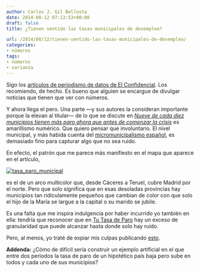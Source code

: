```yaml
---
author: Carlos J. Gil Bellosta
date: 2014-08-12 07:13:53+00:00
draft: false
title: ¿Tienen sentido las tasas municipales de desempleo?

url: /2014/08/12/tienen-sentido-las-tasas-municipales-de-desempleo/
categories:
- números
tags:
- números
- varianza
---
```


Sigo los [artículos de periodismo de datos de El Confidencial](http://www.elconfidencial.com/tags/temas/periodismo-de-datos-9977/). Los recomiendo, de hecho. Es bueno que alguien se encargue de divulgar noticias que tienen que ver con números.

Y ahora llega el pero. Una parte —y sus autores la consideran importante porque la elevan al titular— de lo que se discute en [_Nueve de cada diez municipios tienen más paro ahora que antes de comenzar la crisis_](http://www.elconfidencial.com/espana/2014-08-07/nueve-de-cada-diez-municipios-tienen-mas-paro-ahora-que-antes-de-comenzar-la-crisis_172665/) es amarillismo numérico. Que quiero pensar que involuntario. El nivel municipal, y más habida cuenta del [micromunicipalismo español](http://nadaesgratis.es/?p=39005), es demasiado fino para capturar algo que no sea ruido.

En efecto, el patrón que me parece más manifiesto en el mapa que aparece en el artículo,

[![tasa_paro_municipal](/wp-uploads/2014/08/tasa_paro_municipal.png)
](/wp-uploads/2014/08/tasa_paro_municipal.png)

es el de un arco multicolor que, desde Cáceres a Teruel, cubre Madrid por el norte. Pero que solo significa que en esas desoladas provincias hay municipios tan ridículamente pequeños que cambian de color con que solo el hijo de la María se largue a la capital o su marido se jubile.

Es una falta que me inspira indulgencia por haber incurrido yo también en ella: tendría que reconocer que en [Tu Tasa de Paro](http://www.tutasadeparo.es/) hay un exceso de granularidad que puede alcanzar hasta donde solo hay ruido.

Pero, al menos, yo traté de expiar mis culpas publicando [esto](http://www.datanalytics.com/2011/08/10/de-la-varianza-en-muestras-pequenas-y-el-problema-del-hospital/).

**Addenda:** ¿Cómo de difícil sería construir un ejemplo artificial en el que entre dos periodos la tasa de paro de un hipotético país baja pero sube en todos y cada uno de sus municipios?
